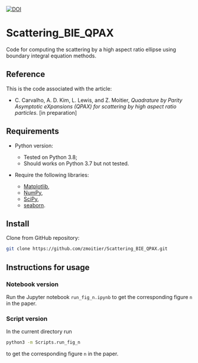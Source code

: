[![DOI](https://zenodo.org/badge/357627837.svg)](https://zenodo.org/badge/latestdoi/357627837)

# Scattering_BIE_QPAX

Code for computing the scattering by a high aspect ratio ellipse using boundary integral equation methods.

## Reference

This is the code associated with the article:

- C. Carvalho, A. D. Kim, L. Lewis, and Z. Moitier, _Quadrature by Parity Asymptotic eXpansions (QPAX) for scattering by high aspect ratio particles_. [in preparation]

## Requirements

- Python version:

  - Tested on Python 3.8;
  - Should works on Python 3.7 but not tested.

- Require the following libraries:

  - [Matplotlib](https://github.com/matplotlib/matplotlib),
  - [NumPy](https://github.com/numpy/numpy),
  - [SciPy](https://github.com/scipy/scipy),
  - [seaborn](https://github.com/mwaskom/seaborn).

## Install

Clone from GitHub repository:

```bash
git clone https://github.com/zmoitier/Scattering_BIE_QPAX.git
```

## Instructions for usage

### Notebook version

Run the Jupyter notebook `run_fig_n.ipynb` to get the corresponding figure `n` in the paper.

### Script version

In the current directory run

```bash
python3 -m Scripts.run_fig_n
```

to get the corresponding figure `n` in the paper.
